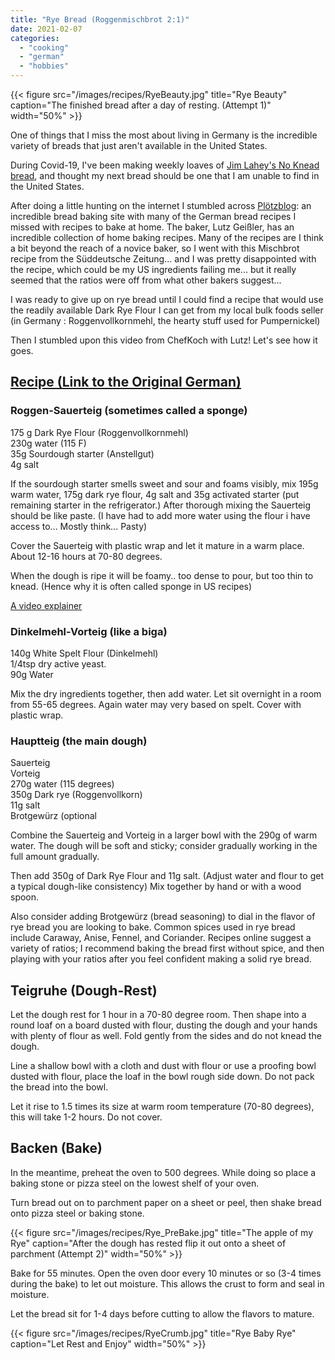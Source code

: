 ```yaml
---
title: "Rye Bread (Roggenmischbrot 2:1)"
date: 2021-02-07
categories: 
  - "cooking"
  - "german"
  - "hobbies"
---
```


{{< figure src="/images/recipes/RyeBeauty.jpg" title="Rye Beauty" caption="The finished bread after a day of resting. (Attempt 1)" width="50%" >}}


One of things that I miss the most about living in Germany is the incredible variety of breads that just aren't available in the United States.

During Covid-19, I've been making weekly loaves of [Jim Lahey's No Knead bread](https://cooking.nytimes.com/recipes/11376-no-knead-bread?ds_c=71700000052595478&gclid=Cj0KCQiA1KiBBhCcARIsAPWqoSp1Ka1W8I9349xKow38uTVGiXqtZWYeYhiqyTBJFN5lRSgbKSvaFKgaAtrHEALw_wcB&gclsrc=aw.ds), and thought my next bread should be one that I am unable to find in the United States.

After doing a little hunting on the internet I stumbled across [Plötzblog](https://www.ploetzblog.de/): an incredible bread baking site with many of the German bread recipes I missed with recipes to bake at home. The baker, Lutz Geißler, has an incredible collection of home baking recipes. Many of the recipes are I think a bit beyond the reach of a novice baker, so I went with this Mischbrot recipe from the Süddeutsche Zeitung... and I was pretty disappointed with the recipe, which could be my US ingredients failing me... but it really seemed that the ratios were off from what other bakers suggest...  
  
I was ready to give up on rye bread until I could find a recipe that would use the readily available Dark Rye Flour I can get from my local bulk foods seller (in Germany : Roggenvollkornmehl, the hearty stuff used for Pumpernickel)

Then I stumbled upon this video from ChefKoch with Lutz! Let's see how it goes.

## [Recipe (Link to the Original German)](https://www.youtube.com/watch?v=m56T1QzZLjI)

### Roggen-Sauerteig (sometimes called a sponge)

175 g Dark Rye Flour (Roggenvollkornmehl)  
230g water (115 F)  
35g Sourdough starter (Anstellgut)  
4g salt

If the sourdough starter smells sweet and sour and foams visibly, mix 195g warm water, 175g dark rye flour, 4g salt and 35g activated starter (put remaining starter in the refrigerator.) After thorough mixing the Sauerteig should be like paste. (I have had to add more water using the flour i have access to... Mostly think... Pasty)

Cover the Sauerteig with plastic wrap and let it mature in a warm place. About 12-16 hours at 70-80 degrees.

When the dough is ripe it will be foamy.. too dense to pour, but too thin to knead. (Hence why it is often called sponge in US recipes)

[A video explainer](https://www.youtube.com/watch?v=m56T1QzZLjI)

### Dinkelmehl-Vorteig (like a biga)

140g White Spelt Flour (Dinkelmehl)  
1/4tsp dry active yeast.  
90g Water

Mix the dry ingredients together, then add water. Let sit overnight in a room from 55-65 degrees. Again water may very based on spelt. Cover with plastic wrap.

### Hauptteig (the main dough)

Sauerteig  
Vorteig  
270g water (115 degrees)  
350g Dark rye (Roggenvollkorn)  
11g salt  
Brotgewürz (optional

Combine the Sauerteig and Vorteig in a larger bowl with the 290g of warm water. The dough will be soft and sticky; consider gradually working in the full amount gradually.

Then add 350g of Dark Rye Flour and 11g salt. (Adjust water and flour to get a typical dough-like consistency) Mix together by hand or with a wood spoon.

Also consider adding Brotgewürz (bread seasoning) to dial in the flavor of rye bread you are looking to bake. Common spices used in rye bread include Caraway, Anise, Fennel, and Coriander. Recipes online suggest a variety of ratios; I recommend baking the bread first without spice, and then playing with your ratios after you feel confident making a solid rye bread.

## Teigruhe (Dough-Rest)

Let the dough rest for 1 hour in a 70-80 degree room. Then shape into a round loaf on a board dusted with flour, dusting the dough and your hands with plenty of flour as well. Fold gently from the sides and do not knead the dough.

Line a shallow bowl with a cloth and dust with flour or use a proofing bowl dusted with flour, place the loaf in the bowl rough side down. Do not pack the bread into the bowl.

Let it rise to 1.5 times its size at warm room temperature (70-80 degrees), this will take 1-2 hours. Do not cover.

## Backen (Bake)

In the meantime, preheat the oven to 500 degrees. While doing so place a baking stone or pizza steel on the lowest shelf of your oven.  
  
Turn bread out on to parchment paper on a sheet or peel, then shake bread onto pizza steel or baking stone.

{{< figure src="/images/recipes/Rye_PreBake.jpg" title="The apple of my Rye" caption="After the dough has rested flip it out onto a sheet of parchment (Attempt 2)" width="50%" >}}



Bake for 55 minutes. Open the oven door every 10 minutes or so (3-4 times during the bake) to let out moisture. This allows the crust to form and seal in moisture.

Let the bread sit for 1-4 days before cutting to allow the flavors to mature.


{{< figure src="/images/recipes/RyeCrumb.jpg" title="Rye Baby Rye" caption="Let Rest and Enjoy" width="50%" >}}

